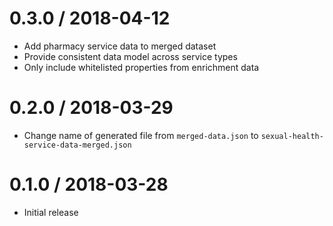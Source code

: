 0.3.0 / 2018-04-12
==================
- Add pharmacy service data to merged dataset
- Provide consistent data model across service types
- Only include whitelisted properties from enrichment data

0.2.0 / 2018-03-29
==================
- Change name of generated file from `merged-data.json` to
  `sexual-health-service-data-merged.json`

0.1.0 / 2018-03-28
==================
- Initial release
